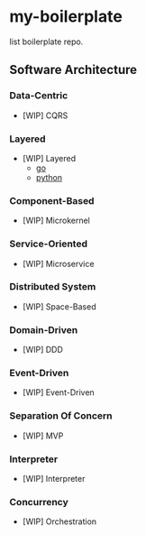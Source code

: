 # my-boilerplate
list boilerplate repo.

## Software Architecture
### Data-Centric
 - [WIP] CQRS
### Layered
 - [WIP] Layered
   - [go](https://github.com/i7s7-ymp/go-layered)
   - [python](https://github.com/i7s7-ymp/python-layered)
### Component-Based
 - [WIP] Microkernel
### Service-Oriented
 - [WIP] Microservice
### Distributed System
 - [WIP] Space-Based
### Domain-Driven
 - [WIP] DDD
### Event-Driven
 - [WIP] Event-Driven
### Separation Of Concern
 - [WIP] MVP
### Interpreter
 - [WIP] Interpreter
### Concurrency
 - [WIP] Orchestration
